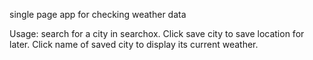 single page app for checking weather data

Usage: search for a city in searchox. Click save city to save location for later. Click name of saved city to display its current weather.
